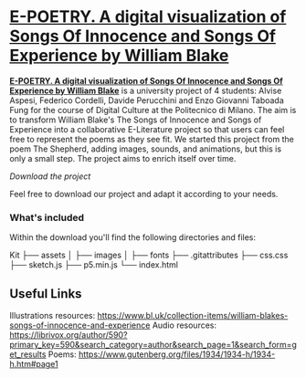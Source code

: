 # [E-POETRY. A digital visualization of Songs Of Innocence and Songs Of Experience by William Blake](https://federicocordelli.github.io/DIG-HOME/)
**[E-POETRY. A digital visualization of Songs Of Innocence and Songs Of Experience by William Blake](https://federicocordelli.github.io/DIG-HOME/)** is a university project of 4 students: Alvise Aspesi, Federico Cordelli, Davide Perucchini and Enzo Giovanni Taboada Fung for the course of Digital Culture at the Politecnico di Milano. The aim is to transform William Blake's The Songs of Innocence and Songs of Experience into a collaborative E-Literature project so that users can feel free to represent the poems as they see fit. We started this project from the poem The Shepherd, adding images, sounds, and animations, but this is only a small step. The project aims to enrich itself over time.

*Download the project*

Feel free to download our project and adapt it according to your needs.

### What's included

Within the download you'll find the following directories and files:

Kit
├── assets
│   ├── images
│   ├── fonts
├── .gitattributes
├── css.css
├── sketch.js
├── p5.min.js
└── index.html

## Useful Links

Illustrations resources: <https://www.bl.uk/collection-items/william-blakes-songs-of-innocence-and-experience>
Audio resources: <https://librivox.org/author/590?primary_key=590&search_category=author&search_page=1&search_form=get_results>
Poems: <https://www.gutenberg.org/files/1934/1934-h/1934-h.htm#page1>
